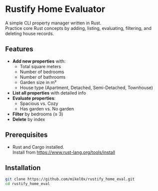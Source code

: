 # Rustify Home Evaluator

A simple CLI property manager written in Rust.  
Practice core Rust concepts by adding, listing, evaluating, filtering, and deleting house records.

## Features

- **Add new properties** with:
  - Total square meters
  - Number of bedrooms
  - Number of bathrooms
  - Garden size in m²
  - House type (Apartment, Detached, Semi-Detached, Townhouse)
- **List all properties** with detailed info
- **Evaluate properties**:
  - Spacious vs. Cozy
  - Has garden vs. No garden
- **Filter** by bedrooms (≥ 3)
- **Delete** by index

## Prerequisites

- Rust and Cargo installed.  
  Install from https://www.rust-lang.org/tools/install

## Installation

```bash
git clone https://github.com/mikel0x/rustify_home_eval.git
cd rustify_home_eval
